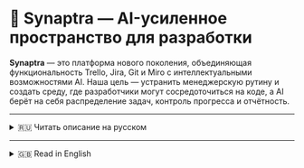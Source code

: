 # 🚀 Synaptra — AI-усиленное пространство для разработки

**Synaptra** — это платформа нового поколения, объединяющая функциональность Trello, Jira, Git и Miro с интеллектуальными возможностями AI. Наша цель — устранить менеджерскую рутину и создать среду, где разработчики могут сосредоточиться на коде, а AI берёт на себя распределение задач, контроль прогресса и отчётность.

---

<details>
<summary>🇷🇺 Читать описание на русском</summary>

## 💡 Ключевая идея

Synaptra заменяет традиционную цепочку "менеджер → тимлид → разработчик" на AI-ассистента, который:

- 📌 Понимает задачи от менеджеров.
- 🧠 Автоматически распределяет их между разработчиками.
- 🔍 Анализирует коммиты и pull requests.
- 📊 Контролирует выполнение задач и формирует отчёты.
- 🤖 В будущем: участвует в code review, помогает в CI/CD, генерирует документацию.

> ⚠️ **Важно:** Synaptra **не заменяет тимлида**, а усиливает его. AI-ассистент берёт на себя рутину, позволяя тимлиду сосредоточиться на архитектуре, росте команды и стратегических решениях. Это облегчает коммуникацию, делает процесс постановки задач и контроля более прозрачным и понятным для всей команды.

---

## 🔐 Безопасность и развертывание

Synaptra поставляется как **коробочное решение**, которое можно развернуть на внутреннем сервере компании. Это обеспечивает:

- 🔒 Полный контроль над данными.
- 🌐 Работа без зависимости от внешних облаков.
- 🛡 Соответствие внутренним политикам безопасности.

---

## 🧩 Модули и структура

### ✅ Реализовано:
- **Auth** — JWT-аутентификация, история входов, подтверждение устройств.
- **Project** — управление проектами и командами.
- **Kanban** — визуальная доска задач с поддержкой гибкого workflow.

### 🆕 Новый интерфейс:
- Страница авторизации и регистрации
- Главный дашборд
- Онбординг для быстрого старта в проекте

### 🔄 В процессе:
- **Git Integration (MVP)** — webhooks для GitHub/GitLab, анализ коммитов.
- **AI-ассистент** — интеллектуальное распределение и мониторинг задач.

---

## 🧠 Что умеет AI

> **Synaptra AI** = виртуальный тимлид.

- ⚙️ Назначает задачи с учётом навыков, загрузки и контекста.
- 🧾 Генерирует отчёты и статус обновления.
- 📎 Связывает задачи с коммитами.
- 🗂 Предлагает улучшения в декомпозиции задач.
- 🤝 Поддерживает команду как цифровой помощник.

---

## 🛠 Стек технологий

- **Backend**: Laravel 12, модульная архитектура (DDD-inspired)
- **Frontend**: Blade (SSR, без SPA в MVP)
- **Язык**: PHP 8.3+
- **Инфраструктура контейнеров (Laravel Sail)**:
    - Docker с базовой конфигурацией
    - Контейнеры: `soketi` (WebSocket сервер), `redis`, `mysql`, `elasticsearch`
- **Git-интеграция**: Webhooks (GitHub/GitLab)
- **AI**: NLP, ML (в будущем — LLM и embedding store)

> 🔧 В планах — пересмотр и оптимизация Docker-структуры для более гибкого масштабирования и расширения функционала. Будет создан не базовый Sail `docker-compose.yml`, а более чётко разделённая и улучшенная структура контейнеров.


## 📁 Архитектура проекта (пример модуля)

```
Modules/
└── Auth/
    ├── Application/
    ├── Domain/
    ├── Http/
    └── Infrastructure/
```

> Принцип разделения: Application (UseCases, DTO) / Domain (Entities, Contracts) / Infrastructure (Eloquent, сервисы, миграции) / Http (контроллеры, middleware, requests, ресурсы)

---

## 🛣 Roadmap

| Версия | Особенности |
|--------|-------------|
| MVP    | Auth + Project + Kanban + Git (через webhook) |
| v1.1   | AI-ассистент, анализ задач и активности |
| v2     | Микросервисная архитектура, CI/CD |
| v3     | Визуальное управление (Miro-style), собственное git-хранилище |

---

## 🌟 Почему Synaptra?

- ⏱ Меньше времени на менеджмент — больше на код.
- 🤖 Интеллектуальный ассистент вместо ручного контроля.
- 🧠 AI-помощник, обучаемый под команду.
- 🌐 Единая экосистема без разрозненных сервисов.
- 🧩 Поддержка локального развёртывания для максимальной безопасности.

---

## 🧾 Текущие коммиты

| Имя  | Ветка  | Описание                                                                         | Статус     |
|------|--------|----------------------------------------------------------------------------------|------------|
| SA01 | `sa01` | Обновлена логика onboarding, возможность создать проект и доску                  | В процессе |
| SA02 | `sa02` | Реализован модуль AccessControl, отвечающий за управление ролями и разрешениями  | Завершено  |

> 📌 **Формат названия веток:** `SAxx`, где `SA` — от *Synaptra*, а `xx` — номер задачи. Таблица фиксирует два завершённых коммита и один текущий в работе, чтобы наглядно отслеживать прогресс.

---

## 📬 Контакты

Создатель: [Egor Titov](mailto:titov.ggg2017@yandex.ru)

</details>

---

<details>
<summary>🇬🇧 Read in English</summary>

## 💡 Core Idea

Synaptra replaces the traditional chain “manager → tech lead → developer” with an AI assistant that:

- 📌 Understands tasks from managers.
- 🧠 Automatically distributes them among developers.
- 🔍 Analyzes commits and pull requests.
- 📊 Tracks progress and generates reports.
- 🤖 Future goals: code reviews, CI/CD help, and automatic documentation.

> ⚠️ **Note:** Synaptra **does not replace tech leads** — it empowers them. The AI handles repetitive tasks so that tech leads can focus on architecture, team development, and strategic planning. It improves communication, transparency, and task management across the team.

---

## 🔐 Security & Deployment

Synaptra is available as an **on-premise box solution**, which can be deployed on the client’s internal servers for:

- 🔒 Full data control.
- 🌐 Operation without third-party cloud dependencies.
- 🛡 Compliance with internal security policies.

---

## 🧩 Modules & Structure

### ✅ Implemented:
- **Auth** — JWT authentication, login history, device confirmations.
- **Project** — project and team management.
- **Kanban** — visual task board with flexible workflows.

### 🆕 UI Added:
- Login and registration screens
- Main dashboard
- Onboarding for quick project setup

### 🔄 In Progress:
- **Git Integration (MVP)** — webhooks for GitHub/GitLab, commit analysis.
- **AI Assistant** — intelligent task allocation and monitoring.

---

## 🧠 What Synaptra AI Can Do

> **Synaptra AI** = your virtual tech lead.

- ⚙️ Assigns tasks based on skills, workload, and context.
- 🧾 Generates reports and status updates.
- 📎 Links tasks to commits.
- 🗂 Suggests better task decomposition.
- 🤝 Supports the team as a digital assistant.

---

## 🛠  Tech Stack

- **Backend**: Laravel 12, modular architecture (DDD-inspired)
- **Frontend**: Blade (SSR, no SPA in MVP)
- **Language**: PHP 8.3+
- **Container Infrastructure (Laravel Sail)**:
    - Docker with basic configuration
    - Containers: `soketi` (WebSocket server), `redis`, `mysql`, `elasticsearch`
- **Git Integration**: Webhooks (GitHub/GitLab)
- **AI**: NLP, ML (future — LLM and embedding store)

> 🔧 Planned revision and optimization of the Docker setup for better scalability and extended functionality. Instead of the basic Sail `docker-compose.yml`, a more clearly separated and improved container structure will be created.

## 📁 Project Architecture (Module Example)

```
Modules/
└── Auth/
    ├── Application/
    ├── Domain/
    ├── Http/
    └── Infrastructure/
```

> Separation principles: Application (UseCases, DTOs) / Domain (Entities, Contracts) / Infrastructure (Eloquent, services, migrations) / Http (controllers, middleware, requests, resources)

---

## 🛣 Roadmap

| Version | Features |
|---------|----------|
| MVP     | Auth + Project + Kanban + Git (via webhook) |
| v1.1    | AI assistant, task and activity analysis |
| v2      | Microservices architecture, CI/CD |
| v3      | Visual planning (Miro-style), own Git storage |

---

## 🌟 Why Synaptra?

- ⏱ Less time on management — more time for code.
- 🤖 Smart assistant instead of manual control.
- 🧠 AI tailored to your team.
- 🌐 Unified ecosystem without scattered tools.
- 🧩 On-prem deployment for full control and security.

---

## 🧾 Commit Activity

| Name | Branch | Commit Description                                                    | Status        |
|------|--------|-----------------------------------------------------------------------|---------------|
| SA01 | `sa01` | Updated onboarding logic, added ability to create project and board   | In progress   |
| SA02 | `sa02` | Introduced AccessControl module to handle user roles and permissions  | Completed     |

> 📌 **Branch name format:** `SAxx`, where `SA` stands for Synaptra and `xx` is the task number. The table shows two recent closed commits and the current one in progress to track development progress clearly.

---

## 📬 Contact

Creator: [Egor Titov](mailto:titov.ggg2017@yandex.ru)

</details>

